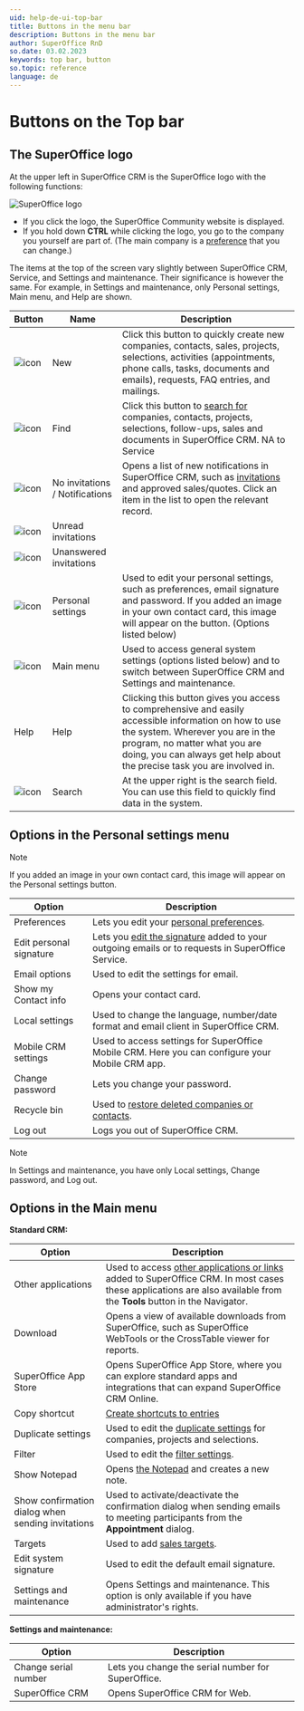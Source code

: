 ```yaml
---
uid: help-de-ui-top-bar
title: Buttons in the menu bar
description: Buttons in the menu bar
author: SuperOffice RnD
so.date: 03.02.2023
keywords: top bar, button
so.topic: reference
language: de
---
```


# Buttons on the Top bar

## The SuperOffice logo

At the upper left in SuperOffice CRM is the SuperOffice logo with the following functions:

![SuperOffice logo][img9]

* If you click the logo, the SuperOffice Community website is displayed.
* If you hold down **CTRL** while clicking the logo, you go to the company you yourself are part of. (The main company is a [preference][6] that you can change.)

The items at the top of the screen vary slightly between SuperOffice CRM, Service, and Settings and maintenance. Their significance is however the same. For example, in Settings and maintenance, only Personal settings, Main menu, and Help are shown.

| Button | Name | Description |
|---|---|---|
| ![icon][img3] | New | Click this button to quickly create new companies, contacts, sales, projects, selections, activities (appointments, phone calls, tasks, documents and emails), requests, FAQ entries, and mailings. |
| ![icon][img8] | Find | Click this button to [search for][5] companies, contacts, projects, selections, follow-ups, sales and documents in SuperOffice CRM. NA to Service |
| ![icon][img4] | No invitations / Notifications | Opens a list of new notifications in SuperOffice CRM, such as [invitations][4] and approved sales/quotes. Click an item in the list to open the relevant record. |
| ![icon][img5] | Unread invitations | |
| ![icon][img6] | Unanswered invitations | |
| ![icon][img2] | Personal settings | Used to edit your personal settings, such as preferences, email signature and password. If you added an image in your own contact card, this image will appear on the button. (Options listed below) |
| ![icon][img1] | Main menu | Used to access general system settings (options listed below) and to switch between SuperOffice CRM and Settings and maintenance. |
| Help | Help | Clicking this button gives you access to comprehensive and easily accessible information on how to use the system. Wherever you are in the program, no matter what you are doing, you can always get help about the precise task you are involved in. |
| ![icon][img7] | Search | At the upper right is the search field. You can use this field to quickly find data in the system. |

## Options in the Personal settings menu

> [!NOTE]
> If you added an image in your own contact card, this image will appear on the Personal settings button.

| Option | Description |
|---|---|
| Preferences | Lets you edit your [personal preferences][6]. |
| Edit personal signature | Lets you [edit the signature][7] added to your outgoing emails or to requests in SuperOffice Service. |
| Email options | Used to edit the settings for email. |
| Show my Contact info | Opens your contact card. |
| Local settings | Used to change the language, number/date format and email client in SuperOffice CRM. |
| Mobile CRM settings | Used to access settings for SuperOffice Mobile CRM. Here you can configure your Mobile CRM app. |
| Change password | Lets you change your password. |
| Recycle bin | Used to [restore deleted companies or contacts][3]. |
| Log out | Logs you out of SuperOffice CRM. |

> [!NOTE]
> In Settings and maintenance, you have only Local settings, Change password, and Log out.

## Options in the Main menu

**Standard CRM:**

| Option | Description |
|---|---|
| Other applications | Used to access [other applications or links][1] added to SuperOffice CRM. In most cases these applications are also available from the **Tools** button in the Navigator. |
| Download | Opens a view of available downloads from SuperOffice, such as SuperOffice WebTools or the CrossTable viewer for reports. |
| SuperOffice App Store | Opens SuperOffice App Store, where you can explore standard apps and integrations that can expand SuperOffice CRM Online. |
| Copy shortcut | [Create shortcuts to entries][15] |
| Duplicate settings | Used to edit the [duplicate settings][8] for companies, projects and selections. |
| Filter | Used to edit the [filter settings][2]. |
| Show Notepad | Opens [the Notepad][9] and creates a new note. |
| Show confirmation dialog when sending invitations | Used to activate/deactivate the confirmation dialog when sending emails to meeting participants from the **Appointment** dialog. |
| Targets | Used to add [sales targets][17]. |
| Edit system signature | Used to edit the default email signature. |
| Settings and maintenance | Opens Settings and maintenance. This option is only available if you have administrator's rights. |

**Settings and maintenance:**

| Option | Description |
|---|---|
| Change serial number | Lets you change the serial number for SuperOffice. |
| SuperOffice CRM | Opens SuperOffice CRM for Web. |

<!-- Referenced links -->
[1]: ../../basics/external-applications-and-url-addresses.md
[3]: ../../basics/deleting-elements.md#restore
[8]: ../../basics/duplicates.md
[9]: ../../basics/notes.md
[2]: ../../section-tabs/filter.md
[6]: ../preferences.md
[7]: ../edit-email-signature.md
[4]: ../../../diary/learn/invitation/receive.md
[5]: ../../../search-options/learn/find-screen.md
[15]: ../../../onsite/win-client/learn/creating-shortcuts-to-entries-in-crm.md
[17]: ../../../sale/learn/sales-targets/index.md

<!-- Referenced images -->
[img1]: ../../../../media/icons/main-menu.png
[img2]: ../../../../media/icons/personal-settings.png
[img4]: ../../../../media/icons/notice.png
[img5]: ../../../../media/icons/notice-new.png
[img6]: ../../../../media/icons/notice-pending.png
[img7]: ../../../../../common/icons/search-icon-black.png
[img3]: ../../../../../common/icons/plus-black.png
[img8]: ../../../media/find.png
[img9]: ../../../media/superoffice-logo.bmp

